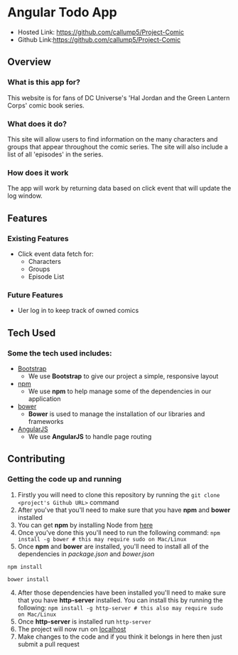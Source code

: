 # Angular Todo App

- Hosted Link: https://github.com/callump5/Project-Comic
- Github Link:https://github.com/callump5/Project-Comic

## Overview
### What is this app for?
This website is for fans of DC Universe's 'Hal Jordan and the Green Lantern Corps' comic book series. 

### What does it do?
This site will allow users to find information on the many characters and groups that appear throughout the comic series.
The site will also include a list of all 'episodes' in the series.


### How does it work
The app will work by returning data based on click event that will update the log window.

## Features
### Existing Features
- Click event data fetch for:
	- Characters
	- Groups
	- Episode List

### Future Features
- Uer log in to keep track of owned comics 
 
## Tech Used
### Some the tech used includes:
- [Bootstrap](http://getbootstrap.com/)
	- We use **Bootstrap** to give our project a simple, responsive layout
- [npm](https://www.npmjs.com/)
	- We use **npm** to help manage some of the dependencies in our application
- [bower](https://bower.io/)
	- **Bower** is used to manage the installation of our libraries and frameworks
- [AngularJS](https://angularjs.org/)
	- We use **AngularJS** to handle page routing
## Contributing

### Getting the code up and running
1. Firstly you will need to clone this repository by running the ```git clone <project's Github URL>``` command
2. After you've that you'll need to make sure that you have **npm** and **bower** installed
  1. You can get **npm** by installing Node from [here](https://nodejs.org/en/)
  2. Once you've done this you'll need to run the following command:
  	 `npm install -g bower # this may require sudo on Mac/Linux`
3. Once **npm** and **bower** are installed, you'll need to install all of the dependencies in *package.json* and *bower.json*
  ```
  npm install

  bower install
  ```
4. After those dependencies have been installed you'll need to make sure that you have **http-server** installed. You can install this by running the following: ```npm install -g http-server # this also may require sudo on Mac/Linux```
5. Once **http-server** is installed run ```http-server```
6. The project will now run on [localhost](http://127.0.0.1:8080)
7. Make changes to the code and if you think it belongs in here then just submit a pull request
